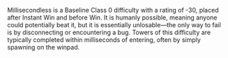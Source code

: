 Millisecondless is a Baseline Class 0 difficulty with a rating of -30, placed after Instant Win and before Win. It is humanly possible, meaning anyone could potentially beat it, but it is essentially unlosable—the only way to fail is by disconnecting or encountering a bug. Towers of this difficulty are typically completed within milliseconds of entering, often by simply spawning on the winpad.
